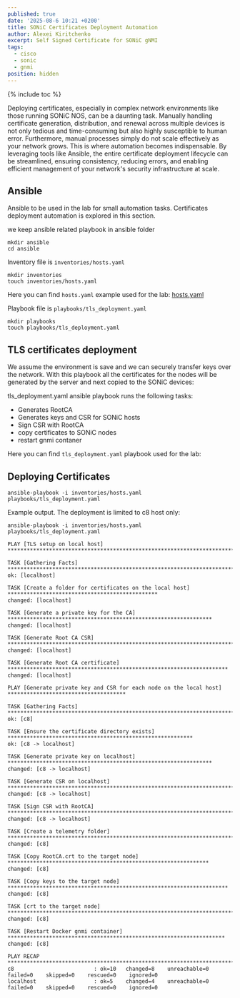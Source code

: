 ```yaml
---
published: true
date: '2025-08-6 10:21 +0200'
title: SONiC Certificates Deployment Automation
author: Alexei Kiritchenko
excerpt: Self Signed Certificate for SONiC gNMI
tags:
  - cisco
  - sonic
  - gnmi
position: hidden
---
```


{% include toc %}

Deploying certificates, especially in complex network environments like those running SONiC NOS, can be a daunting task. Manually handling certificate generation, distribution, and renewal across multiple devices is not only tedious and time-consuming but also highly susceptible to human error. Furthermore, manual processes simply do not scale effectively as your network grows. This is where automation becomes indispensable. By leveraging tools like Ansible, the entire certificate deployment lifecycle can be streamlined, ensuring consistency, reducing errors, and enabling efficient management of your network's security infrastructure at scale.

## Ansible

Ansible to be used in the lab for small automation tasks. Certificates deployment automation is explored in this section.

we keep ansible related playbook in ansible folder

```
mkdir ansible
cd ansible
```

Inventory file is `inventories/hosts.yaml`

```
mkdir inventories
touch inventories/hosts.yaml
```

Here you can find `hosts.yaml` example used for the lab: [hosts.yaml](https://github.com/sedoychel/sonicCertAutoDeployment/blob/main/inventories/hosts.yaml)

Playbook file is `playbooks/tls_deployment.yaml`

```
mkdir playbooks
touch playbooks/tls_deployment.yaml 
```

## TLS certificates deployment

We assume the environment is save and we can securely transfer keys over the network. With this playbook all the certificates for the nodes will be generated by the server and next copied to the SONiC devices:

tls_deployment.yaml ansible playbook runs the following tasks:

- Generates RootCA
- Generates keys and CSR for SONiC hosts
- Sign CSR with RootCA
- copy certificates to SONiC nodes
- restart gnmi contaner

Here you can find `tls_deployment.yaml` playbook used for the lab: 

## Deploying Certificates

```
ansible-playbook -i inventories/hosts.yaml playbooks/tls_deployment.yaml
```

Example output. The deployment is limited to c8 host only:

``` ansible
ansible-playbook -i inventories/hosts.yaml playbooks/tls_deployment.yaml

PLAY [TLS setup on local host] **************************************************************************

TASK [Gathering Facts] **********************************************************************************
ok: [localhost]

TASK [Create a folder for certificates on the local host] ***********************************************
changed: [localhost]

TASK [Generate a private key for the CA] ****************************************************************
changed: [localhost]

TASK [Generate Root CA CSR] *****************************************************************************
changed: [localhost]

TASK [Generate Root CA certificate] *********************************************************************
changed: [localhost]

PLAY [Generate private key and CSR for each node on the local host] *************************************

TASK [Gathering Facts] **********************************************************************************
ok: [c8]

TASK [Ensure the certificate directory exists] **********************************************************
ok: [c8 -> localhost]

TASK [Generate private key on localhost] ****************************************************************
changed: [c8 -> localhost]

TASK [Generate CSR on localhost] ************************************************************************
changed: [c8 -> localhost]

TASK [Sign CSR with RootCA] *****************************************************************************
changed: [c8 -> localhost]

TASK [Create a telemetry folder] ************************************************************************
changed: [c8]

TASK [Copy RootCA.crt to the target node] ***************************************************************
changed: [c8]

TASK [Copy keys to the target node] *********************************************************************
changed: [c8]

TASK [crt to the target node] ***************************************************************************
changed: [c8]

TASK [Restart Docker gnmi container] ********************************************************************
changed: [c8]

PLAY RECAP **********************************************************************************************
c8                         : ok=10   changed=8    unreachable=0    failed=0    skipped=0    rescued=0    ignored=0
localhost                  : ok=5    changed=4    unreachable=0    failed=0    skipped=0    rescued=0    ignored=0
```











